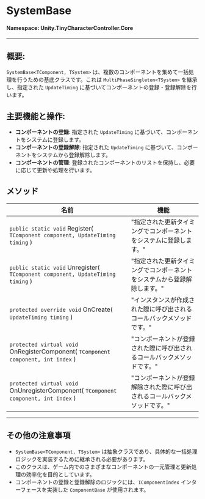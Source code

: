 ﻿# SystemBase

#### **Namespace**: Unity.TinyCharacterController.Core
---

## 概要:
`SystemBase<TComponent, TSystem>` は、複数のコンポーネントを集めて一括処理を行うための基底クラスです。これは `MultiPhaseSingleton<TSystem>` を継承し、指定された `UpdateTiming` に基づいてコンポーネントの登録・登録解除を行います。

## 主要機能と操作:
- **コンポーネントの登録**: 指定された `UpdateTiming` に基づいて、コンポーネントをシステムに登録します。
- **コンポーネントの登録解除**: 指定された `UpdateTiming` に基づいて、コンポーネントをシステムから登録解除します。
- **コンポーネントの管理**: 登録されたコンポーネントのリストを保持し、必要に応じて更新や処理を行います。

## メソッド
| 名前 | 機能 |
|------------------|------|
|  ``public static void`` Register( ``TComponent component, UpdateTiming timing`` )  | "指定された更新タイミングでコンポーネントをシステムに登録します。" |
|  ``public static void`` Unregister( ``TComponent component, UpdateTiming timing`` )  | "指定された更新タイミングでコンポーネントをシステムから登録解除します。" |
|  ``protected override void`` OnCreate( ``UpdateTiming timing`` )  | "インスタンスが作成された際に呼び出されるコールバックメソッドです。" |
|  ``protected virtual void`` OnRegisterComponent( ``TComponent component, int index`` )  | "コンポーネントが登録された際に呼び出されるコールバックメソッドです。" |
|  ``protected virtual void`` OnUnregisterComponent( ``TComponent component, int index`` )  | "コンポーネントが登録解除された際に呼び出されるコールバックメソッドです。" |

---
## その他の注意事項
- `SystemBase<TComponent, TSystem>` は抽象クラスであり、具体的な一括処理ロジックを実装するために継承される必要があります。
- このクラスは、ゲーム内でのさまざまなコンポーネントの一元管理と更新処理の効率化を目的としています。
- コンポーネントの登録と登録解除のロジックには、`IComponentIndex` インターフェースを実装した `ComponentBase` が使用されます。


